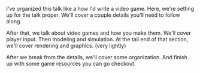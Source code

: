 I've organized this talk like a how I'd write a video game.
Here, we're setting up for the talk proper.
We'll cover a couple details you'll need to follow along.

After that, we talk about video games and how you make them.
We'll cover player input.
Then modeling and simulation.
At the tail end of that section, we'll cover rendering and graphics.
(very lightly)

After we break from the details, we'll cover some organization.
And finish up with some game resources you can go checkout.
